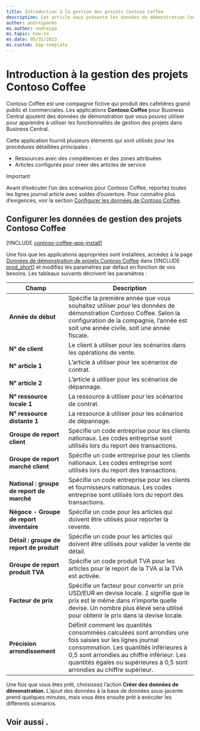```yaml
---
title: Introduction à la gestion des projets Contoso Coffee
description: Cet article vous présente les données de démonstration Contoso Coffee pour la gestion des projets.
author: andreipanko
ms.author: andreipa
ms.topic: how-to
ms.date: 05/31/2023
ms.custom: bap-template
---
```


# Introduction à la gestion des projets Contoso Coffee

Contoso Coffee est une compagnie fictive qui produit des cafetières grand public et commerciales. Les applications **Contoso Coffee** pour Business Central ajoutent des données de démonstration que vous pouvez utiliser pour apprendre à utiliser les fonctionnalités de gestion des projets dans Business Central.

Cette application fournit plusieurs éléments qui sont utilisés pour les procédures détaillées principales :

- Ressources avec des compétences et des zones attribuées
- Articles configurés pour créer des articles de service

> [!IMPORTANT]
> Avant d’exécuter l’un des scénarios pour Contoso Coffee, reportez toutes les lignes journal article avec soldes d’ouverture. Pour connaître plus d’exigences, voir la section [Configurer les données de Contoso Coffee](#set-up-contoso-coffee-jobs-and-project-management-data).
>
> 
## Configurer les données de gestion des projets Contoso Coffee

[!INCLUDE [contoso-coffee-app-install](../../includes/contoso-coffee-app-install.md)]

Une fois que les applications appropriées sont installées, accédez à la page [Données de démonstration de projets Contoso Coffee](https://businesscentral.dynamics.com/?page=4767) dans [!INCLUDE [prod_short](../../includes/prod_short.md)] et modifiez les paramètres par défaut en fonction de vos besoins. Les tableaux suivants décrivent les paramètres :  

|Champ  |Description  |
|---------|---------|
|**Année de début** |Spécifie la première année que vous souhaitez utiliser pour les données de démonstration Contoso Coffee. Selon la configuration de la compagnie, l’année est soit une année civile, soit une année fiscale.|
|**N° de client**  |Le client à utiliser pour les scénarios dans les opérations de vente.|
|**N° article 1**  |L’article à utiliser pour les scénarios de contrat.|
|**N° article 2**  |L’article à utiliser pour les scénarios de dépannage.|
|**N° ressource locale 1**  |La ressource à utiliser pour les scénarios de contrat.|
|**N° ressource distante 1**  |La ressource à utiliser pour les scénarios de dépannage.|
|**Groupe de report client**|Spécifie un code entreprise pour les clients nationaux. Les codes entreprise sont utilisés lors du report des transactions. |
|**Groupe de report marché client**|Spécifie un code entreprise pour les clients nationaux. Les codes entreprise sont utilisés lors du report des transactions. |
|**National : groupe de report de marché**|Spécifie un code entreprise pour les clients et fournisseurs nationaux. Les codes entreprise sont utilisés lors du report des transactions. |
|**Négoce - Groupe de report inventaire**    |Spécifie un code pour les articles qui doivent être utilisés pour reporter la revente.|
|**Détail : groupe de report de produit**    |Spécifie un code pour les articles qui doivent être utilisés pour valider la vente de détail.|
|**Groupe de report produit TVA**    |Spécifie un code produit TVA pour les articles pour le report de la TVA si la TVA est activée.|
|**Facteur de prix**     |Spécifie un facteur pour convertir un prix USD/EUR en devise locale. *1* signifie que le prix est le même dans n’importe quelle devise. Un nombre plus élevé sera utilisé pour obtenir le prix dans la devise locale. |
|**Précision arrondissement**  |Définit comment les quantités consommées calculées sont arrondies une fois saisies sur les lignes journal consommation. Les quantités inférieures à 0,5 sont arrondies au chiffre inférieur. Les quantités égales ou supérieures à 0,5 sont arrondies au chiffre supérieur.|

Une fois que vous êtes prêt, choisissez l’action **Créer des données de démonstration**. L’ajout des données à la base de données sous-jacente prend quelques minutes, mais vous êtes ensuite prêt à exécuter les différents scénarios.  

## Voir aussi .
